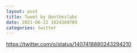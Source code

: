 ```yaml
--- 
layout: post 
title: Tweet by @ontheslabs 
date: 2021-06-22 1624389789 
categories: twitter 
--- 
```

https://twitter.com/o/status/1407418880243294210